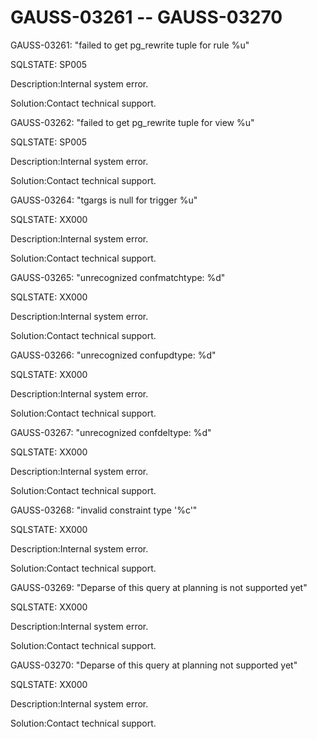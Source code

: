 # GAUSS-03261 -- GAUSS-03270<a name="EN-US_TOPIC_0302073320"></a>

GAUSS-03261: "failed to get pg\_rewrite tuple for rule %u"

SQLSTATE: SP005

Description:Internal system error.

Solution:Contact technical support.

GAUSS-03262: "failed to get pg\_rewrite tuple for view %u"

SQLSTATE: SP005

Description:Internal system error.

Solution:Contact technical support.

GAUSS-03264: "tgargs is null for trigger %u"

SQLSTATE: XX000

Description:Internal system error.

Solution:Contact technical support.

GAUSS-03265: "unrecognized confmatchtype: %d"

SQLSTATE: XX000

Description:Internal system error.

Solution:Contact technical support.

GAUSS-03266: "unrecognized confupdtype: %d"

SQLSTATE: XX000

Description:Internal system error.

Solution:Contact technical support.

GAUSS-03267: "unrecognized confdeltype: %d"

SQLSTATE: XX000

Description:Internal system error.

Solution:Contact technical support.

GAUSS-03268: "invalid constraint type '%c'"

SQLSTATE: XX000

Description:Internal system error.

Solution:Contact technical support.

GAUSS-03269: "Deparse of this query at planning is not supported yet"

SQLSTATE: XX000

Description:Internal system error.

Solution:Contact technical support.

GAUSS-03270: "Deparse of this query at planning not supported yet"

SQLSTATE: XX000

Description:Internal system error.

Solution:Contact technical support.

